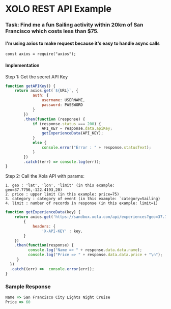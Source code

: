 # XOLO REST API Example

### Task: Find me a fun Sailing activity within 20km of San Francisco which costs less than $75.

#### I'm using axios to make request because it's easy to handle async calls

`const axios = require("axios");`

#### Implementation 

Step 1: Get the secret API Key

```javascript
function getAPIKey() {
    return axios.get(`${URL}`, {
            auth: {
                username: USERNAME,
                password: PASSWORD
            }
        })
        .then(function (response) {
            if (response.status === 200) {
                API_KEY = response.data.apiKey;
                getExperienceData(API_KEY);
            }
            else {
                console.error("Error : " + response.statusText);
            }
        })
        .catch((err) => console.log(err));
}
```

Step 2: Call the Xola API with params:

    1. geo : 'lat', 'lon', 'limit' (in this example: geo=37.7756,-122.4193,20)
    2. price : upper limit (in this example: price=75)
    3. category : category of event (in this example: `category=Sailing)
    4. limit : number of records in response (in this example: limit=1)
    
```javascript
function getExperienceData(key) {
    return axios.get('https://sandbox.xola.com/api/experiences?geo=37.7756,-122.4193,20&price=75&category=Sailing&limit=1', 
        {
            headers: {
                'X-API-KEY' : key,
        }
    })
    .then(function(response) {
          console.log("Name => " + response.data.data.name);
          console.log("Price => " + response.data.data.price + "\n");
     }
  })
  .catch((err) =>  console.error(err));
}
```

### Sample Response

```javascript
Name => San Francisco City Lights Night Cruise
Price => 60
```
